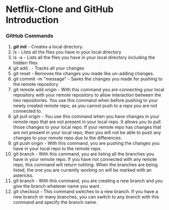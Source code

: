 # Netflix-Clone and GitHub Introduction

### **GitHub Commands**
1. ***git init*** - Creates a local directory.
2. ls - LIsts all the files you have in your local directory
4. ls -a - Lists all the files you have in your local directory including the hidden files
5. git add . - Tracks all your changes
6. git reset - Removes the changes you made like un-adding changes.
7. git commit -m "message" - Saves the changes you made for pushing to the remote repository
8. git remote add origin <url of remote repo> - With this command you are connecting your local repository with your remote repository to allow interaction between the two repositories. You use this command when before pushing to your newly created remote repo, as you cannot push to a repo you are not connected to.
9. git pull origin <branch name> - You use this command when you have changes in your remote repo that are not present in your local repo. It allows you to pull those changes to your local repo. If your remote repo has changes that are not present in your local repo, then you will not be able to push any changes to your remote repo due to the differences.
10. git push origin <branch name> - With this command, you are pushing the changes you have in your local repo to the remote repo.
11. git branch - With this command, you are listing all the branches you have in your remote repo. If you have not connected with any remote repo, this command will return nothing. When the branches are being listed, the one you are currently working on will be marked with an astericks.
12. git branch <branch name> - With this command, you are creating a new branch and you give the branch whatever name you want.
13. git checkout <branch name> - This command switches to a new branch. If you have a new branch or many branches, you can switch to any branch with this command and specify the branch name.
    

